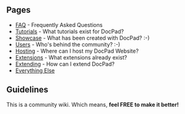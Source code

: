 ## Pages

- [FAQ](https://github.com/balupton/docpad/wiki/FAQ) - Frequently Asked Questions
- [Tutorials](https://github.com/balupton/docpad/wiki/Tutorials) - What tutorials exist for DocPad?
- [Showcase](https://github.com/balupton/docpad/wiki/Showcase) - What has been created with DocPad? :-)
- [Users](https://github.com/balupton/docpad/wiki/Users) - Who's behind the community? :-)
- [Hosting](https://github.com/balupton/docpad/wiki/Hosting) - Where can I host my DocPad Website?
- [Extensions](https://github.com/balupton/docpad/wiki/Extensions) - What extensions already exist?
- [Extending](https://github.com/balupton/docpad/wiki/Extending) - How can I extend DocPad?
- [Everything Else](https://github.com/balupton/docpad/wiki/_pages)

## Guidelines

This is a community wiki. Which means, **feel FREE to make it better!**